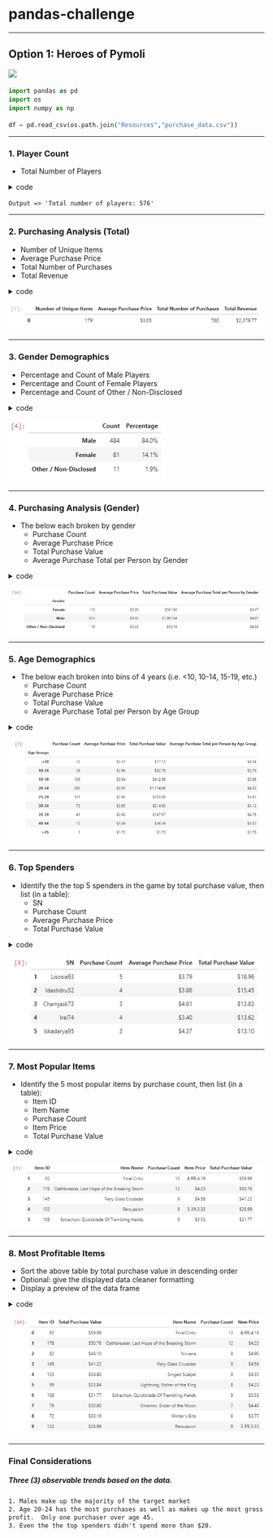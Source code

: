 # pandas-challenge
-------------


## Option 1: Heroes of Pymoli

![](Images/fantasy.png)


```python
import pandas as pd
import os
import numpy as np

df = pd.read_csv(os.path.join("Resources","purchase_data.csv"))
```

---------
### 1. Player Count
* Total Number of Players

<details><summary>code</summary>

```python
f"Total number of players: {len(set(df['SN']))}"
```

</details>    
    
`Output => 'Total number of players: 576'`

---------
### 2. Purchasing Analysis (Total)
* Number of Unique Items
* Average Purchase Price
* Total Number of Purchases
* Total Revenue

<details><summary>code</summary>

```python
pd.DataFrame({
    "Number of Unique Items": [len(set(df['Item ID']))],
    "Average Purchase Price" : [df['Price'].mean()],
    "Total Number of Purchases" : [len(set(df['Purchase ID']))],
    "Total Revenue" : df['Price'].sum()
}).style.format({"Average Purchase Price" : "${:.2f}", "Total Revenue": "${:,.2f}"})
```

</details>    
    
![](Images/image000002.png)

------------
### 3. Gender Demographics
* Percentage and Count of Male Players
* Percentage and Count of Female Players
* Percentage and Count of Other / Non-Disclosed

<details><summary>code</summary>

```python
male_players_count = len(set(df.groupby(by="Gender").get_group("Male")['SN']))
female_players_count = len(set(df.groupby(by="Gender").get_group("Female")['SN']))
other_count = len(set(df.groupby(by="Gender").get_group("Other / Non-Disclosed")['SN']))
total_players = male_players_count + female_players_count + other_count

def perc(x):
    return x/total_players*100

data = [male_players_count,female_players_count,other_count]

pd.DataFrame({
    "Count": data,
    "Percentage" : [perc(x) for x in data]
}, index=["Male","Female","Other / Non-Disclosed"]
).style.format({"Percentage": "{:.1f}%"})
```

</details>

![](Images/image000005.png)


-------------
### 4. Purchasing Analysis (Gender)
- The below each broken by gender
    - Purchase Count
    - Average Purchase Price
    - Total Purchase Value
    - Average Purchase Total per Person by Gender

<details><summary>code</summary>
    
```python
pd.DataFrame({
    "Purchase Count" : df.groupby(by="Gender")['Purchase ID'].count(),
    "Average Purchase Price" : df.groupby(by="Gender")['Price'].mean(),
    "Total Purchase Value" : df.groupby(by="Gender")['Price'].sum(),
    "Average Purchase Total per Person by Gender" : df.groupby(by="Gender")['Price'].sum()/np.array([female_players_count,male_players_count,other_count])
}).style.format({'Average Purchase Price': "${:.2f}",'Total Purchase Value': "${:,.2f}",'Average Purchase Total per Person by Gender': "${:.2f}"})
``` 

</details>

![](Images/image000006.png)

---------
### 5. Age Demographics
* The below each broken into bins of 4 years (i.e. <10, 10-14, 15-19, etc.)
    * Purchase Count
    * Average Purchase Price
    * Total Purchase Value
    * Average Purchase Total per Person by Age Group

<details><summary>code</summary>

```python
bins = [0] + [x*5 for x in range(2,10)] + [100]
df["Age Groups"] = pd.cut(df["Age"],bins, right = False, labels=["<10","10-14","15-19","20-24","25-29","30-34","35-39","40-44",">45"])
bin_group = df.groupby(by="Age Groups")
pd.DataFrame({
    "Purchase Count" : bin_group['Purchase ID'].size(),
    "Average Purchase Price" : bin_group['Price'].mean(),
    "Total Purchase Value" : bin_group['Price'].sum(),
    "Average Purchase Total per Person by Age Group" : bin_group['Price'].sum()/[len(set(bin_group['SN'].get_group(key))) for key in bin_group['SN'].groups.keys()]
}).style.format({'Average Purchase Price':"${:.2f}",'Total Purchase Value':"${:,.2f}","Average Purchase Total per Person by Age Group": "${:.2f}"})
```
    
</details>

![](Images/image000007.png)

-------------
### 6. Top Spenders
* Identify the the top 5 spenders in the game by total purchase value, then list (in a table):
    * SN
    * Purchase Count
    * Average Purchase Price
    * Total Purchase Value

<details><summary>code</summary>

```python
sn_group = df.groupby(by="SN")
top5 = sn_group['Price'].sum().nlargest(5).index
top5

df_top5 = pd.DataFrame(
    [],
    columns = ["SN","Purchase Count","Average Purchase Price","Total Purchase Value"]
)
df_top5

for index, user in enumerate(top5):
    df_top5.loc[index+1,"SN"] = user
    df_top5.loc[index+1,"Purchase Count"] = sn_group.get_group(user)["Purchase ID"].count()
    df_top5.loc[index+1,"Average Purchase Price"] = sn_group.get_group(user)["Price"].mean()
    df_top5.loc[index+1,"Total Purchase Value"] = sn_group.get_group(user)["Price"].sum()
    
df_top5.style.format({"Average Purchase Price":"${:.2f}","Total Purchase Value":"${:.2f}"})
```

</details>

![](Images/image000008.png)

--------
### 7. Most Popular Items
* Identify the 5 most popular items by purchase count, then list (in a table):
    * Item ID
    * Item Name
    * Purchase Count
    * Item Price
    * Total Purchase Value

<details><summary>code</summary>

```python
item_group = df.groupby(by="Item ID")
top5_items = df.groupby(by="Item ID").count().sort_values(by="Purchase ID",ascending=False).head().reset_index()['Item ID']

df_top5_items = pd.DataFrame(
    data = [],
    columns = ['Item ID','Item Name','Purchase Count','Item Price','Total Purchase Value']
)  

for index, item in enumerate(top5_items):
    df_top5_items.loc[index+1, 'Item ID'] = item
    df_top5_items.loc[index+1, 'Item Name'] = item_group.get_group(item).reset_index().loc[0,'Item Name'] 
    df_top5_items.loc[index+1, 'Purchase Count'] = item_group.get_group(item).count()[0]
    df_top5_items.loc[index+1, 'Item Price'] = ", ".join([f"${x}" for x in item_group.get_group(item).reset_index()['Price'].unique()])
    df_top5_items.loc[index+1, 'Total Purchase Value'] = item_group.get_group(item).reset_index()['Price'].sum()
    
df_top5_items.style.format({"Total Purchase Value": "${:.2f}"})
```                                                          

</details>    

![](Images/image000009.png)

---------
### 8. Most Profitable Items
* Sort the above table by total purchase value in descending order
* Optional: give the displayed data cleaner formatting
* Display a preview of the data frame

<details><summary>code</summary>

```python
df_profit = df.groupby(by="Item ID").sum()['Price'].reset_index().rename(columns={"Price":"Total Purchase Value"}).sort_values(by="Total Purchase Value",ascending=False).set_index("Item ID")

df_profit = df_profit.merge(df[["Item ID","Item Name"]].drop_duplicates(), how='inner', on="Item ID")
df_profit = df_profit.merge(item_group.count().rename(columns={'SN':'Purchase Count'})[['Purchase Count']], how="left", on="Item ID")

df_profit["Item Price"] = [''] * df_profit['Item ID'].size

for index, item in enumerate(df_profit['Item ID']):
    df_profit.loc[index,"Item Price"] = ", ".join(f"${x:.2f}" for x in item_group.get_group(item).reset_index()['Price'].unique())

df_profit.head(10).style.format({"Total Purchase Value": "${:.2f}"})
```
    
</details>

![](Images/image000010.png)

----------
### Final Considerations
##### Three (3) observable trends based on the data.
    1. Males make up the majority of the target market
    2. Age 20-24 has the most purchases as well as makes up the most gross profit.  Only one purchaser over age 45.
    3. Even the the top spenders didn't spend more than $20.
